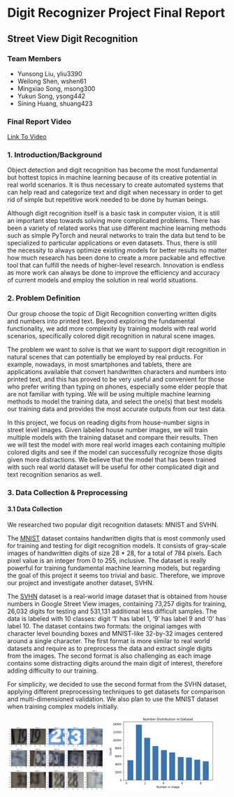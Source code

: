 # Digit Recognizer Project Final Report

## Street View Digit Recognition

### Team Members
- Yunsong Liu, yliu3390
- Weilong Shen, wshen61
- Mingxiao Song, msong300
- Yukun Song, ysong442
- Sining Huang, shuang423

### Final Report Video
[Link To Video](https://youtu.be/Eyu2vRqIvVk)

### 1. Introduction/Background
Object detection and digit recognition has become the most fundamental but hottest topics in machine learning because of its creative potential in real world scenarios. It is thus necessary to create automated systems that can help read and categorize text and digit when necessary in order to get rid of simple but repetitive work needed to be done by human beings.

Although digit recognition itself is a basic task in computer vision, it is still an important step towards solving more complicated problems. There has been a variety of related works that use different machine learning methods such as simple PyTorch and neural networks to train the data but tend to be specialized to particular applications or even datasets. Thus, there is still the necessity to always optimize existing models for better results no matter how much research has been done to create a more packable and effective tool that can fulfill the needs of higher-level research. Innovation is endless as more work can always be done to improve the efficiency and accuracy of current models and employ the solution in real world situations.

### 2. Problem Definition
Our group choose the topic of Digit Recognition converting written digits and numbers into printed text. Beyond exploring the fundamental functionality, we add more complexity by training models with real world scenarios, specifically colored digit recognition in natural scene images.

The problem we want to solve is that we want to support digit recognition in natural scenes that can potentially be employed by real prducts. For example, nowadays, in most smartphones and tablets, there are applications available that convert handwritten characters and numbers into printed text, and this has proved to be very useful and convenient for those who prefer writing than typing on phones, especially some elder people that are not familiar with typing. We will be using multiple machine learning methods to model the training data, and select the one(s) that best models our training data and provides the most accurate outputs from our test data.

In this project, we focus on reading digits from house-number signs in street level images. Given labeled house number images, we will train multiple models with the training dataset and compare their results. Then we will test the model with more real world images each containing multiple colored digits and see if the model can successfully recognize those digits given more distractions. We believe that the model that has been trained with such real world dataset will be useful for other complicated digit and text recognition senarios as well.

### 3. Data Collection & Preprocessing
#### 3.1 Data Collection
We researched two popular digit recognition datasets: MNIST and SVHN.

The [MNIST](http://yann.lecun.com/exdb/mnist/) dataset contains handwritten digits that is most commonly used for training and testing for digit recognition models. It consists of gray-scale images of handwritten digits of size 28 * 28, for a total of 784 pixels. Each pixel value is an integer from 0 to 255, inclusive. The dataset is really powerful for training fundamental machine learning models, but regarding the goal of this project it seems too trivial and basic. Therefore, we improve our project and investigate another dataset, SVHN.

The [SVHN](http://ufldl.stanford.edu/housenumbers/) dataset is a real-world image dataset that is obtained from house numbers in Google Street View images, containing 73,257 digits for training, 26,032 digits for testing and 531,131 additional less difficult samples. The data is labeled with 10 classes: digit ‘1’ has label 1, ‘9’ has label 9 and ‘0’ has label 10. The dataset contains two formats: the original iamges with character level bounding boxes and MNIST-like 32-by-32 images centered around a single character. The first format is more similar to real world datasets and require as to preprocess the data and extract single digits from the images. The second format is also challenging as each image contains some distracting digits around the main digit of interest, therefore adding difficulty to our training.

For simplicity, we decided to use the second format from the SVHN dataset, applying different preprocessing techniques to get datasets for comparison and multi-dimensioned validation. We also plan to use the MNIST dataset when training complex models initially.

<p float="left">
  <img src="images/data_set_vis.png" width="44%" />
  <img src="images/Number Distribution.png" width="50%" />
</p>

